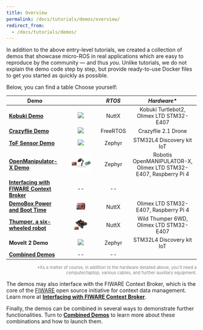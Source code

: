 ```yaml
---
title: Overview
permalink: /docs/tutorials/demos/overview/
redirect_from:
  - /docs/tutorials/demos/
---
```


In addition to the above entry-level tutorials, we created a collection of demos that showcase micro-ROS in real applications which are easy to reproduce by the community &mdash; and thus _you_.
Unlike tutorials, we do not explain the demo code step by step, but provide ready-to-use Docker files to get you started as quickly as possible.

Below, you can find a table
Choose yourself:

| Demo |  | _RTOS_ | _Hardware_* |
| --- | :-: | :-: | :-: |
| [**Kobuki Demo**](../kobuki_demo/) | <img src="kobuki.png" style="margin:auto;"/> | NuttX | Kobuki Turtlebot2, Olimex LTD STM32-E407 |
| [**Crazyflie Demo**](../crazyflie_demo/) | <img src="crazyflie.png" style="margin:auto;"/> | FreeRTOS | Crazyflie 2.1 Drone |
| [**ToF Sensor Demo**](../tof_demo/) | <img src="tof_sensor.png" style="margin:auto;"/> | Zephyr | STM32L4 Discovery kit IoT |
| [**OpenManipulator-X Demo**](../openmanipuator_demo/) | <img src="openmanipulator.png" width="70%" style="margin:auto;"/> | Zephyr | Robotis OpenMANIPULATOR-X, Olimex LTD STM32-E407, Raspberry Pi 4 |
| [**Interfacing with FIWARE Context Broker**](../fiware_demo/) | -- | -- |
| [**DemoBox Power and Boot Time**](../demobox_demo/) | <img src="olimex.png" width="35%" style="margin:auto;"/> | NuttX | Olimex LTD STM32-E407, Raspberry Pi 4 |
| [**Thumper, a six-wheeled robot**](../thumper_demo/) | <img src="thumper.png" width="45%" style="margin:auto;"/> | NuttX | Wild Thumper 6WD, Olimex LTD STM32-E407 |
| **MoveIt 2 Demo** | <img src="tof_sensor.png" style="margin:auto;"/> | Zephyr | STM32L4 Discovery kit IoT |
| [**Combined Demos**](../combined_demos/) | -- | -- |

<div style="font-size:80%;color:gray;text-align:right;margin-bottom:1em;">*As a matter of course, in addition to the hardware detailed above, you'll need a computer/laptop, various cables, and further auxiliary equipment.</div>

The demos may also interface with the FIWARE Context Broker, which is the core of the [FIWARE](https://www.fiware.org/) open source initiative for context data management. Learn more at [**Interfacing with FIWARE Context Broker**](../fiware_demo/).

Finally, the demos can be combined in several ways to demonstrate further functionalities. Turn to [**Combined Demos**](../combined_demos/) to learn more about these combinations and how to launch them.
